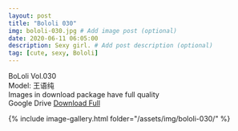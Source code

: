 ```yaml
---
layout: post
title: "Bololi 030"
img: bololi-030.jpg # Add image post (optional)
date: 2020-06-11 06:05:00
description: Sexy girl. # Add post description (optional)
tag: [cute, sexy, Bololi]
---
```

BoLoli Vol.030  
Model: 王语纯                             
Images in download package have full quality                    
Google Drive [Download Full](http://gestyy.com/eqpbTu)

{% include image-gallery.html folder="/assets/img/bololi-030/" %}

